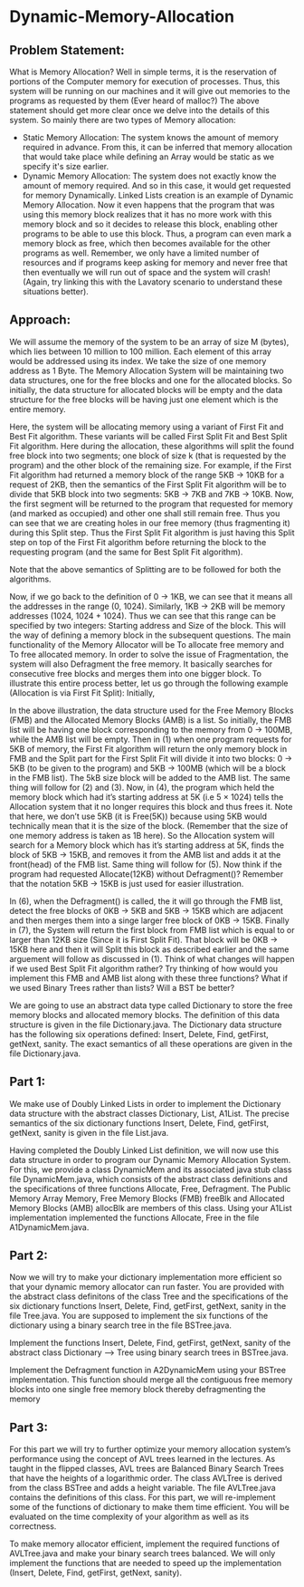# Dynamic-Memory-Allocation
## Problem Statement:
What is Memory Allocation? Well in simple terms, it is the reservation of portions of the Computer memory for execution of processes. Thus, this system will be running on our machines and it will give out memories to the programs as requested by them (Ever heard of malloc?) The above statement should get more clear once we delve into the details of this system. So mainly there are two types of Memory allocation:
   * Static Memory Allocation: The system knows the amount of memory required in advance. From this, it can be inferred that memory allocation that would take place while defining      an Array would be static as we specify it's size earlier.
   * Dynamic Memory Allocation: The system does not exactly know the amount of memory required. And so in this case, it would get requested for memory Dynamically. Linked Lists        creation is an example of Dynamic Memory Allocation.
Now it even happens that the program that was using this memory block realizes that it has no more work with this memory block and so it decides to release this block, enabling other programs to be able to use this block. Thus, a program can even mark a memory block as free, which then becomes available for the other programs as well. Remember, we only have a limited number of resources and if programs keep asking for memory and never free that then eventually we will run out of space and the system will crash! (Again, try linking this with the Lavatory scenario to understand these situations better).

## Approach:
We will assume the memory of the system to be an array of size M (bytes), which lies between 10 million to 100 million. Each element of this array would be addressed using its index. We take the size of one memory address as 1 Byte. The Memory Allocation System will be maintaining two data structures, one for the free blocks and one for the allocated blocks. So initially, the data structure for allocated blocks will be empty and the data structure for the free blocks will be having just one element which is the entire memory.

Here, the system will be allocating memory using a variant of First Fit and Best Fit algorithm. These variants will be called First Split Fit and Best Split Fit algorithm. Here during the allocation, these algorithms will split the found free block into two segments; one block of size k (that is requested by the program) and the other block of the remaining size. For example, if the First Fit algorithm had returned a memory block of the range 5KB → 10KB for a request of 2KB, then the semantics of the First Split Fit algorithm will be to divide that 5KB block into two segments: 5KB → 7KB and 7KB → 10KB. Now, the first segment will be returned to the program that requested for memory (and marked as occupied) and other one shall still remain free. Thus you can see that we are creating holes in our free memory (thus fragmenting it) during this Split step. Thus the First Split Fit algorithm is just having this Split step on top of the First Fit algorithm before returning the block to the requesting program (and the same for Best Split Fit algorithm).

Note that the above semantics of Splitting are to be followed for both the algorithms.

Now, if we go back to the definition of 0 → 1KB, we can see that it means all the addresses in the range (0, 1024). Similarly, 1KB → 2KB will be memory addresses (1024, 1024 + 1024). Thus we can see that this range can be specified by two integers: Starting address and Size of the block. This will the way of defining a memory block in the subsequent questions. The main functionality of the Memory Allocator will be To allocate free memory and To free allocated memory. In order to solve the issue of Fragmentation, the system will also Defragment the free memory. It basically searches for consecutive free blocks and merges them into one bigger block. To illustrate this entire process better, let us go through the following example (Allocation is via First Fit Split): Initially,



In the above illustration, the data structure used for the Free Memory Blocks (FMB) and the Allocated Memory Blocks (AMB) is a list. So initially, the FMB list will be having one block corresponding to the memory from 0 → 100MB, while the AMB list will be empty. Then in (1) when one program requests for 5KB of memory, the First Fit algorithm will return the only memory block in FMB and the Split part for the First Split Fit will divide it into two blocks: 0 → 5KB (to be given to the program) and 5KB → 100MB (which will be a block in the FMB list). The 5kB size block will be added to the AMB list. The same thing will follow for (2) and (3). Now, in (4), the program which held the memory block which had it’s starting address at 5K (i.e 5 × 1024) tells the Allocation system that it no longer requires this block and thus frees it. Note that here, we don’t use 5KB (it is Free(5K)) because using 5KB would technically mean that it is the size of the block. (Remember that the size of one memory address is taken as 1B here). So the Allocation system will search for a Memory block which has it’s starting address at 5K, finds the block of 5KB → 15KB, and removes it from the AMB list and adds it at the front(head) of the FMB list. Same thing will follow for (5). Now think if the program had requested Allocate(12KB) without Defragment()? Remember that the notation 5KB → 15KB is just used for easier illustration.

In (6), when the Defragment() is called, the it will go through the FMB list, detect the free blocks of 0KB → 5KB and 5KB → 15KB which are adjacent and then merges them into a singe larger free block of 0KB → 15KB. Finally in (7), the System will return the first block from FMB list which is equal to or larger than 12KB size (Since it is First Split Fit). That block will be 0KB → 15KB here and then it will Split this block as described earlier and the same arguement will follow as discussed in (1). Think of what changes will happen if we used Best Split Fit algorithm rather? Try thinking of how would you implement this FMB and AMB list along with these three functions? What if we used Binary Trees rather than lists? Will a BST be better?

We are going to use an abstract data type called Dictionary to store the free memory blocks and allocated memory blocks. The definition of this data structure is given in the file Dictionary.java. The Dictionary data structure has the following six operations defined: Insert, Delete, Find, getFirst, getNext, sanity. The exact semantics of all these operations are given in the file Dictionary.java.

## Part 1:

We make use of Doubly Linked Lists in order to implement the Dictionary data structure with the abstract classes Dictionary, List, A1List. The precise semantics of the six dictionary functions Insert, Delete, Find, getFirst, getNext, sanity is given in the file List.java.

Having completed the Doubly Linked List definition, we will now use this data structure in order to program our Dynamic Memory Allocation System. For this, we provide a class DynamicMem and its associated java stub class file DynamicMem.java, which consists of the abstract class definitions and the specifications of three functions Allocate, Free, Defragment. The Public Memory Array Memory, Free Memory Blocks (FMB) freeBlk and Allocated Memory Blocks (AMB) allocBlk are members of this class. Using your A1List implementation implemented the functions Allocate, Free in the file A1DynamicMem.java.

## Part 2:

Now we will try to make your dictionary implementation more efficient so that your dynamic memory allocator can run faster. You are provided with the abstract class definitons of the class Tree and the specifications of the six dictionary functions Insert, Delete, Find, getFirst, getNext, sanity in the file Tree.java. You are supposed to implement the six functions of the dictionary using a binary search tree in the file BSTree.java.

Implement the functions Insert, Delete, Find, getFirst, getNext, sanity of the abstract class Dictionary --> Tree using binary search trees in BSTree.java.

Implement the Defragment function in A2DynamicMem using your BSTree implementation. This function should merge all the contiguous free memory blocks into one single free memory block thereby defragmenting the memory

## Part 3:

For this part we will try to further optimize your memory allocation system’s performance using the concept of AVL trees learned in the lectures. As taught in the flipped classes, AVL trees are Balanced Binary Search Trees that have the heights of a logarithmic order. The class AVLTree is derived from the class BSTree and adds a height variable. The file AVLTree.java contains the definitions of this class. For this part, we will re-implement some of the functions of dictionary to make them time efficient. You will be evaluated on the time complexity of your algorithm as well as its correctness.

To make memory allocator efficient, implement the required functions of AVLTree.java and make your binary search trees balanced. We will only implement the functions that are needed to speed up the implementation (Insert, Delete, Find, getFirst, getNext, sanity).




